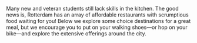 Many new and veteran students still lack skills in the kitchen. The good news is, Rotterdam has an array of affordable restaurants with scrumptious food waiting for you! Below we explore some choice destinations for a great meal, but we encourage you to put on your walking shoes—or hop on your bike—and explore the extensive offerings around the city.